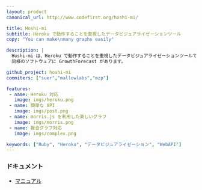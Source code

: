 ```yaml
---
layout: product
canonical_url: http://www.codefirst.org/hoshi-mi/

title: Hoshi-mi
subtitle: Heroku で動作することを重視したデータビジュアライゼーションツール
copy: "You can make\nmany graphs easily"

description: |
  Hoshi-mi は、Heroku で動作することを重視したデータビジュアライゼーションツールです。
  同様のソフトウェアに GrowthForecast があります。

github_project: hoshi-mi
commiters: ["suer","mallowlabs","mzp"]

features:
 - name: Heroku 対応
   image: imgs/heroku.png
 - name: 簡単な API
   image: imgs/post.png
 - name: morris.js を利用した美しいグラフ
   image: imgs/morris.png
 - name: 複合グラフ対応
   image: imgs/complex.png

keywords: ["Ruby", "Heroku", "データビジュアライゼーション", "WebAPI"]
---
```


### ドキュメント

 * [マニュアル](https://readthedocs.org/docs/hoshi-mi/en/latest/)
